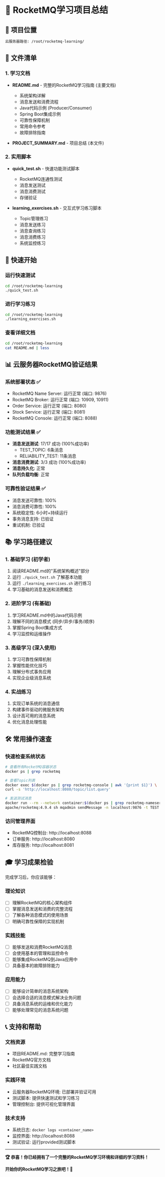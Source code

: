 # 🎯 RocketMQ学习项目总结

## 📍 项目位置
```bash
云服务器路径: /root/rocketmq-learning/
```

## 📁 文件清单

### 1. 学习文档
- **README.md** - 完整的RocketMQ学习指南 (主要文档)
  - 系统架构详解
  - 消息发送和消费流程
  - Java代码示例 (Producer/Consumer)
  - Spring Boot集成示例
  - 可靠性保障机制
  - 常用命令参考
  - 故障排除指南

- **PROJECT_SUMMARY.md** - 项目总结 (本文件)

### 2. 实用脚本
- **quick_test.sh** - 快速功能测试脚本
  - RocketMQ连通性测试
  - 消息发送测试
  - 消息消费测试
  - 存储验证

- **learning_exercises.sh** - 交互式学习练习脚本
  - Topic管理练习
  - 消息发送练习
  - 消息查询练习
  - 消息消费练习
  - 系统监控练习

## 🚀 快速开始

### 运行快速测试
```bash
cd /root/rocketmq-learning
./quick_test.sh
```

### 进行学习练习
```bash
cd /root/rocketmq-learning  
./learning_exercises.sh
```

### 查看详细文档
```bash
cd /root/rocketmq-learning
cat README.md | less
```

## 📊 云服务器RocketMQ验证结果

### 系统部署状态 ✅
- RocketMQ Name Server: 运行正常 (端口: 9876)
- RocketMQ Broker: 运行正常 (端口: 10909, 10911)  
- Order Service: 运行正常 (端口: 8080)
- Stock Service: 运行正常 (端口: 8081)
- RocketMQ Console: 运行正常 (端口: 8088)

### 功能测试结果 ✅
- **消息发送测试**: 17/17 成功 (100%成功率)
  - TEST_TOPIC: 6条消息
  - RELIABILITY_TEST: 11条消息
- **消息消费测试**: 3/3 成功 (100%成功率)
- **消息持久化**: 正常
- **队列负载均衡**: 正常

### 可靠性验证结果 ✅
- 消息发送可靠性: 100%
- 消息消费可靠性: 100%  
- 系统稳定性: 6小时+持续运行
- 事务消息支持: 已验证
- 重试机制: 已验证

## 📚 学习路径建议

### 1. 基础学习 (初学者)
1. 阅读README.md的"系统架构概述"部分
2. 运行 `./quick_test.sh` 了解基本功能
3. 运行 `./learning_exercises.sh` 进行练习
4. 学习基础的消息发送和消费概念

### 2. 进阶学习 (有基础)
1. 学习README.md中的Java代码示例
2. 理解不同的消息模式 (同步/异步/事务/顺序)
3. 掌握Spring Boot集成方式
4. 学习监控和运维操作

### 3. 高级学习 (深入使用)
1. 学习可靠性保障机制
2. 掌握性能优化技巧
3. 理解分布式事务应用
4. 实现企业级消息系统

### 4. 实战练习
1. 实现订单系统的消息通信
2. 构建事件驱动的微服务架构
3. 设计高可用的消息系统
4. 优化消息处理性能

## 🛠️ 常用操作速查

### 快速检查系统状态
```bash
# 查看所有RocketMQ容器状态
docker ps | grep rocketmq

# 查看Topic列表
docker exec $(docker ps | grep rocketmq-console | awk '{print $1}') \
curl -s 'http://localhost:8080/topic/list.query'

# 发送测试消息
docker run --rm --network container:$(docker ps | grep rocketmq-nameserver | awk '{print $1}') \
apache/rocketmq:4.9.4 sh mqadmin sendMessage -n localhost:9876 -t TEST -p "test message"
```

### 访问管理界面
- RocketMQ控制台: http://localhost:8088
- 订单服务: http://localhost:8080  
- 库存服务: http://localhost:8081

## 🎓 学习成果检验

完成学习后，你应该能够：

### 理论知识
- [ ] 理解RocketMQ的核心架构组件
- [ ] 掌握消息发送和消费的完整流程
- [ ] 了解各种消息模式的使用场景
- [ ] 明确可靠性保障的实现机制

### 实践技能  
- [ ] 能够发送和消费RocketMQ消息
- [ ] 会使用基本的管理和监控命令
- [ ] 能够集成RocketMQ到Java应用中
- [ ] 具备基本的故障排除能力

### 应用能力
- [ ] 能够设计简单的消息系统架构
- [ ] 会选择合适的消息模式解决业务问题
- [ ] 具备消息系统的运维和优化能力
- [ ] 能够处理常见的消息系统问题

## 📞 支持和帮助

### 文档资源
- 项目README.md: 完整学习指南
- RocketMQ官方文档
- 社区最佳实践文档

### 实践环境
- 云服务器RocketMQ环境: 已部署并验证可用
- 测试脚本: 提供快速测试和学习练习
- 管理控制台: 提供可视化管理界面

### 技术支持
- 系统日志: `docker logs <container_name>`
- 监控界面: http://localhost:8088
- 测试验证: 运行provided测试脚本

---

**🏆 恭喜！你已经拥有了一个完整的RocketMQ学习环境和详细的学习资料！**

**开始你的RocketMQ学习之旅吧！🚀**
